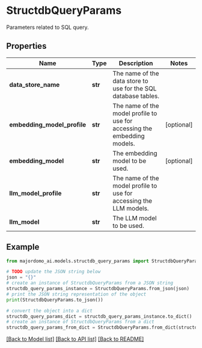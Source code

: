# StructdbQueryParams

Parameters related to SQL query.

## Properties

Name | Type | Description | Notes
------------ | ------------- | ------------- | -------------
**data_store_name** | **str** | The name of the data store to use for the SQL database tables. | 
**embedding_model_profile** | **str** | The name of the model profile to use for accessing the embedding models. | [optional] 
**embedding_model** | **str** | The embedding model to be used. | [optional] 
**llm_model_profile** | **str** | The name of the model profile to use for accessing the LLM models. | 
**llm_model** | **str** | The LLM model to be used. | 

## Example

```python
from majordomo_ai.models.structdb_query_params import StructdbQueryParams

# TODO update the JSON string below
json = "{}"
# create an instance of StructdbQueryParams from a JSON string
structdb_query_params_instance = StructdbQueryParams.from_json(json)
# print the JSON string representation of the object
print(StructdbQueryParams.to_json())

# convert the object into a dict
structdb_query_params_dict = structdb_query_params_instance.to_dict()
# create an instance of StructdbQueryParams from a dict
structdb_query_params_from_dict = StructdbQueryParams.from_dict(structdb_query_params_dict)
```
[[Back to Model list]](../README.md#documentation-for-models) [[Back to API list]](../README.md#documentation-for-api-endpoints) [[Back to README]](../README.md)


